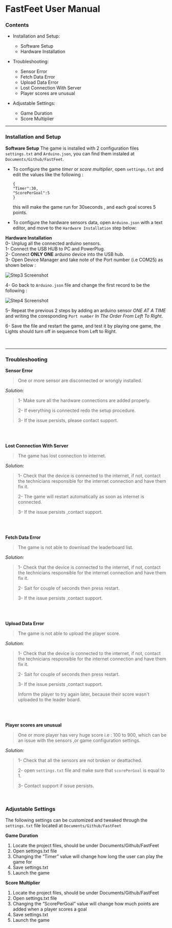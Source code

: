 # FastFeet User Manual

### Contents

-	Installation and Setup:
	-	Software Setup
	-	Hardware Installation

-	Troubleshooting:
	-	Sensor Error
	-	Fetch Data Error
	-	Upload Data Error
	-	Lost Connection With Server
	-	Player scores are unusual
-	Adjustable Settings:
	-	Game Duration
	-	Score Multiplier
	
***  
### Installation and Setup

**Software Setup**
The game is installed with 2 configuration files  `settings.txt` and `Arduino.json`, you can find them instaled at `Documents/Github/FastFeet`.   

-	To configure the game *timer* or *score multiplier*, open `settings.txt` and edit the values like the following :  

	```
	{
	"Timer":30,
	"ScorePerGoal":5
	}
	```

	this will make the game run for 30seconds , and each goal scores 5 points.

-	To configure the hardware sensors data, open `Arduino.json` with a text editor, and move to the `Hardware Installation` step below:

**Hardware Installation**  
0- Unplug all the connected arduino sensors.  
1- Connect the USB HUB to PC and PowerPlug.  
2- Connect **ONLY ONE** arduino device into the USB hub.  
3- Open Device Manager and take note of the Port number (i.e COM25) as shown below :

![Step3 Screenshot](README.md_files/Untitled.png)

4- Go back to `Arduino.json` file and change the first record to be the following :

![Step4 Screenshot](README.md_files/ss2.png)

5- Repeat the previous 2 steps by adding an arduino sensor *ONE AT A TIME* and writing the coresponding `Port number` *In The Order From Left To Right*.

6- Save the file and restart the game, and test it by playing one game, the Lights should turn off in sequence from Left to Right.


<br>

***   

###  Troubleshooting

**Sensor Error**

> One or more sensor are disconnected or wrongly installed.
	
*Solution:*	

>  1- Make sure all the hardware connections are added properly.  
>  
>  2- If everything is connected redo the setup procedure.
>  
>  3- If the issue persists, please contact support. 

<br>
<br>

**Lost Connection With Server**

> The game has lost connection to internet.

*Solution:*
> 
> 1- Check that the device is connected to the internet, if not, contact the  technicians responsible for the internet connection and have them fix it.
> 
> 2- The game will restart automatically as soon as internet is connected.
> 
> 3- If the issue persists ,contact support.


<br>
<br>

**Fetch Data Error**
> The game is not able to download the leaderboard list.

*Solution:*
> 1- Check that the device is connected to the internet, if not, contact the  technicians responsible for the internet connection and have them fix it.
> 
> 2- Sait for couple of seconds then press restart.
> 
> 3- If the issue persists ,contact support.


<br>
<br>

**Upload Data Error**
> The game is not able to upload the player score.

 
*Solution:*
> 1- Check that the device is connected to the internet, if not, contact the  technicians responsible for the internet connection and have them fix it.
> 
> 2- Sait for couple of seconds then press restart.
> 
> 3- If the issue persists ,contact support.
> 
> Inform the player to try again later, because their score wasn't uploaded to the leader board.


<br>
<br>

**Player scores are unusual**
> One or more player has very huge score i.e : 100 to 900, which can be an issue with the sensors ,or game configuration settings.
 
*Solution:*
> 1- Check that all the sensors are not broken or deattached.
> 
> 2- open `settings.txt` file and make sure that `scorePerGoal` is equal to 1.
> 
> 3- Contact support if issue persists. 

<br>

###  Adjustable Settings
The following settings can be customized and tweaked through the `settings.txt` file located at `Documents/Github/FastFeet`

**Game Duration**
1. Locate the project files, should be under 
Documents/Github/FastFeet
2. Open settings.txt file
3. Changing the “Timer” value will change how long the user can play the game 
for
4. Save settings.txt
6. Launch the game

**Score Multiplier**
1. Locate the project files, should be under 
Documents/Github/FastFeet
2. Open settings.txt file
3. Changing the “ScorePerGoal” value will change how much points are added when a player scores a goal
5. Save settings.txt
6. Launch the game

